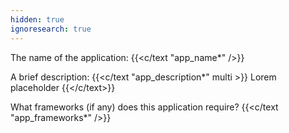 ```yaml
---
hidden: true
ignoresearch: true
---
```


The name of the application: {{<c/text "app_name*" />}}


A brief description:
{{<c/text "app_description*" multi >}}
Lorem placeholder
{{</c/text>}}


What frameworks (if any) does this application require?
{{<c/text "app_frameworks*" />}}